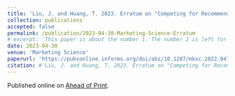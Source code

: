 ```yaml
---
title: 'Liu, J. and Huang, T. 2023. Erratum on "Competing for Recommendations" Model by Zhou and Zou (2023).'
collection: publications
accepted: false
permalink: /publication/2023-04-30-Marketing-Science-Erratum
# excerpt: 'This paper is about the number 1. The number 2 is left for future work.'
date: 2023-04-30
venue: 'Marketing Science'
paperurl: 'https://pubsonline.informs.org/doi/abs/10.1287/mksc.2022.0410'
citation: #'Liu, J. and Huang, T. 2023. Erratum on "Competing for Recommendations" Model by Zhou and Zou (2023). Marketing Science.'
---
```

Published online on [Ahead of Print](https://pubsonline.informs.org/doi/abs/10.1287/mksc.2022.0410). 